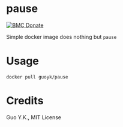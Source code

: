 # pause

[![BMC Donate](https://img.shields.io/badge/BMC-Donate-orange)](https://www.buymeacoffee.com/vFa5wfRq6)

Simple docker image does nothing but `pause` 

# Usage

```
docker pull guoyk/pause
```

# Credits

Guo Y.K., MIT License

